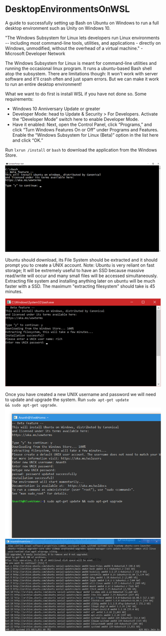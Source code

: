 # DesktopEnvironmentsOnWSL
A guide to successfully setting up Bash on Ubuntu on Windows to run a full desktop environment such as Unity on Windows 10.

"The Windows Subsystem for Linux lets developers run Linux environments -- including most command-line tools, utilities, and applications - directly on Windows, unmodified, without the overhead of a virtual machine." - Microsoft Developer Network

The Windows Subsystem for Linux is meant for command-line utilities and running the occasional linux program. It runs a ubuntu-based Bash shell atop the subsystem. There are limitations though: It won't work with server software and it'll crash often and just spam errors. But we can make it work to run an entire desktop environment!

What we want to do first is install WSL if you have not done so. Some requirements:
- Windows 10 Anniversary Update or greater
- Developer Mode: head to Update & Security > For Developers. Activate the “Developer Mode” switch here to enable Developer Mode.
- Have it enabled: Next, open the Control Panel, click “Programs,” and click “Turn Windows Features On or Off” under Programs and Features. Enable the “Windows Subsystem for Linux (Beta)” option in the list here and click “OK.”

Run <code>lxrun /install</code> or <code>bash</code> to download the application from the Windows Store.

![Install Image](/images/bashshellinstall.png?raw=true)

Ubuntu should download, its File System should be extracted and it should prompt you to create a UNIX account.
Note: Ubuntu is very reliant on fast storage; It will be extremely useful to have an SSD because massive read/write will occur and many small files will be accessed simultaneously. Extracting file system and installing anything later on ubuntu will be much faster with a SSD. The maximum "extracting filesystem" should take is 45 minutes.

![Install Image](/images/new-user.png?raw=true)


Once you have created a new UNIX username and password we will need to update and upgrade the system. Run <code>sudo apt-get update && sudo apt-get upgrade</code>.
![Install Image](/images/Capture.png?raw=true)
![Install Image](/images/Capture1.png?raw=true)

